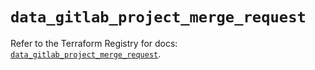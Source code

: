 # `data_gitlab_project_merge_request`

Refer to the Terraform Registry for docs: [`data_gitlab_project_merge_request`](https://registry.terraform.io/providers/gitlabhq/gitlab/18.3.0/docs/data-sources/project_merge_request).
